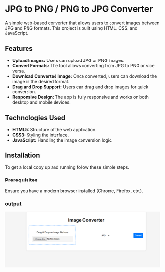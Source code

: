 # JPG to PNG / PNG to JPG Converter

A simple web-based converter that allows users to convert images between JPG and PNG formats. This project is built using HTML, CSS, and JavaScript.

## Features

- **Upload Images:** Users can upload JPG or PNG images.
- **Convert Formats:** The tool allows converting from JPG to PNG or vice versa.
- **Download Converted Image:** Once converted, users can download the image in the desired format.
- **Drag and Drop Support:** Users can drag and drop images for quick conversion.
- **Responsive Design:** The app is fully responsive and works on both desktop and mobile devices.

## Technologies Used

- **HTML5:** Structure of the web application.
- **CSS3:** Styling the interface.
- **JavaScript:** Handling the image conversion logic.

## Installation

To get a local copy up and running follow these simple steps.

### Prerequisites

Ensure you have a modern browser installed (Chrome, Firefox, etc.).

### output 

![Contact Form](./Assets/ss.png)

